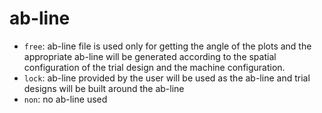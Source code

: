 # ab-line

+ `free`: ab-line file is used only for getting the angle of the plots and the appropriate ab-line will be generated according to the spatial configuration of the trial design and the machine configuration.
+ `lock`: ab-line provided by the user will be used as the ab-line and trial designs will be built around the ab-line
+ `non`: no ab-line used

